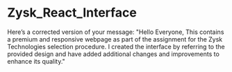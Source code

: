 # Zysk_React_Interface
 Here’s a corrected version of your message:  "Hello Everyone,  This contains a premium and responsive webpage as part of the assignment for the Zysk Technologies selection procedure. I created the interface by referring to the provided design and have added additional changes and improvements to enhance its quality."
